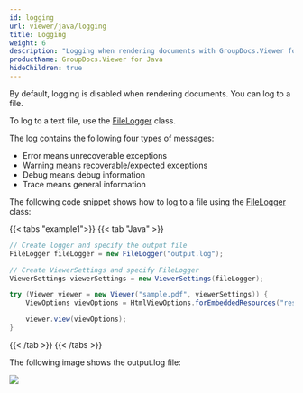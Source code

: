 ```yaml
---
id: logging
url: viewer/java/logging
title: Logging
weight: 6
description: "Logging when rendering documents with GroupDocs.Viewer for Java"
productName: GroupDocs.Viewer for Java
hideChildren: true
---
```

By default, logging is disabled when rendering documents. You can log to a file.

To log to a text file, use the [FileLogger](https://reference.groupdocs.com/viewer/java/com.groupdocs.viewer.logging/FileLogger) class.

The log contains the following four types of messages:

* Error means unrecoverable exceptions
* Warning means recoverable/expected exceptions
* Debug means debug information
* Trace means general information


The following code snippet shows how to log to a file using the [FileLogger](https://reference.groupdocs.com/viewer/java/com.groupdocs.viewer.logging/filelogger/) class:

{{< tabs "example1">}}
{{< tab "Java" >}}
```java
// Create logger and specify the output file
FileLogger fileLogger = new FileLogger("output.log");

// Create ViewerSettings and specify FileLogger
ViewerSettings viewerSettings = new ViewerSettings(fileLogger);

try (Viewer viewer = new Viewer("sample.pdf", viewerSettings)) {
    ViewOptions viewOptions = HtmlViewOptions.forEmbeddedResources("result.html");

    viewer.view(viewOptions);
}
```
{{< /tab >}}
{{< /tabs >}}

The following image shows the output.log file:

![](/viewer/java/images/how-to-set-up-logging-1.png)